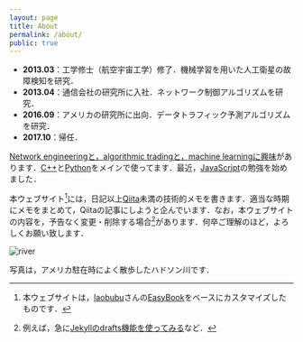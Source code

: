 ```yaml
---
layout: page
title: About
permalink: /about/
public: true
---
```


* **2013.03**：工学修士（航空宇宙工学）修了．機械学習を用いた人工衛星の故障検知を研究．
* **2013.04**：通信会社の研究所に入社．ネットワーク制御アルゴリズムを研究．
* **2016.09**：アメリカの研究所に出向．データトラフィック予測アルゴリズムを研究．
* **2017.10**：帰任．

[Network engineeringと，algorithmic tradingと，machine learningに興味](https://haltaro.github.io/projects)があります．[C++](https://isocpp.org/)と[Python](https://www.python.org/)をメインで使ってます．最近，[JavaScript](https://developer.mozilla.org/en-US/docs/Web/JavaScript)の勉強を始めました．

本ウェブサイト[^2]には，日記以上[Qiita](https://qiita.com/)未満の技術的メモを書きます．適当な時期にメモをまとめて，Qiitaの記事にしようと企んでいます．なお，本ウェブサイトの内容を，予告なく変更・削除する場合[^1]があります．何卒ご理解のほど，よろしくお願い致します．

![river]({{site.baseurl}}/images/river.jpg)

写真は，アメリカ駐在時によく散歩したハドソン川です．

[^1]: 例えば，急に[Jekyllのdrafts機能を使ってみる](https://haltaro.github.io/2017/10/25/jekyll-drafts)など．

[^2]: 本ウェブサイトは，[laobubu](https://github.com/laobubu)さんの[EasyBook](http://jekyllthemes.org/themes/easybook/)をベースにカスタマイズしたものです．

